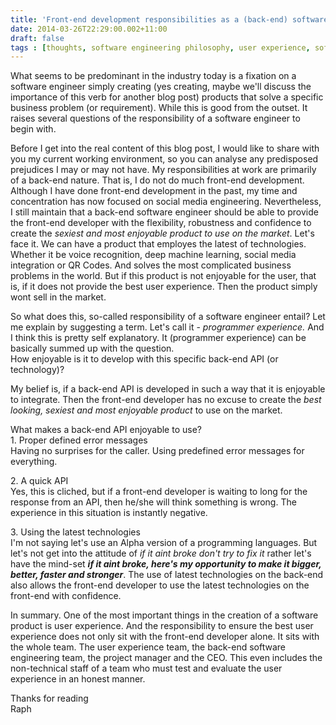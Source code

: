 ```yaml
---
title: 'Front-end development responsibilities as a (back-end) software engineer'
date: 2014-03-26T22:29:00.002+11:00
draft: false
tags : [thoughts, software engineering philosophy, user experience, software engineering]
---
```


What seems to be predominant in the industry today is a fixation on a software engineer simply creating (yes creating, maybe we'll discuss the importance of this verb for another blog post) products that solve a specific business problem (or requirement). While this is good from the outset. It raises several questions of the responsibility of a software engineer to begin with.  
  
Before I get into the real content of this blog post, I would like to share with you my current working environment, so you can analyse any predisposed prejudices I may or may not have. My responsibilities at work are primarily of a back-end nature. That is, I do not do much front-end development. Although I have done front-end development in the past, my time and concentration has now focused on social media engineering. Nevertheless, I still maintain that a back-end software engineer should be able to provide the front-end developer with the flexibility, robustness and confidence to create the _sexiest and most enjoyable product to use on the market_. Let's face it. We can have a product that employes the latest of technologies. Whether it be voice recognition, deep machine learning, social media integration or QR Codes. And solves the most complicated business problems in the world. But if this product is not enjoyable for the user, that is, if it does not provide the best user experience. Then the product simply wont sell in the market.  
  
  
So what does this, so-called responsibility of a software engineer entail? Let me explain by suggesting a term. Let's call it - _programmer experience._ And I think this is pretty self explanatory. It (programmer experience) can be basically summed up with the question.  
How enjoyable is it to develop with this specific back-end API (or technology)?  
  
My belief is, if a back-end API is developed in such a way that it is enjoyable to integrate. Then the front-end developer has no excuse to create the _best looking, sexiest and most enjoyable product_ to use on the market.  
  
What makes a back-end API enjoyable to use?  
1\. Proper defined error messages  
Having no surprises for the caller. Using predefined error messages for everything.  
  
2\. A quick API  
Yes, this is cliched, but if a front-end developer is waiting to long for the response from an API, then he/she will think something is wrong. The experience in this situation is instantly negative.  
  
3\. Using the latest technologies  
I'm not saying let's use an Alpha version of a programming languages. But let's not get into the attitude of _if it aint broke don't try to fix it_ rather let's have the mind-set _**if it aint broke, here's my opportunity to make it bigger, better, faster and stronger**_. The use of latest technologies on the back-end also allows the front-end developer to use the latest technologies on the front-end with confidence.  
  
In summary. One of the most important things in the creation of a software product is user experience. And the responsibility to ensure the best user experience does not only sit with the front-end developer alone. It sits with the whole team. The user experience team, the back-end software engineering team, the project manager and the CEO. This even includes the non-technical staff of a team who must test and evaluate the user experience in an honest manner.  
  
Thanks for reading  
Raph